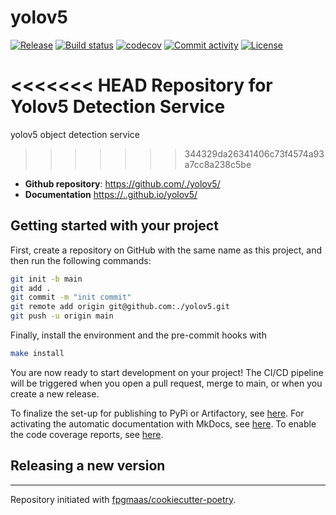 # yolov5

[![Release](https://img.shields.io/github/v/release/./yolov5)](https://img.shields.io/github/v/release/./yolov5)
[![Build status](https://img.shields.io/github/actions/workflow/status/./yolov5/main.yml?branch=main)](https://github.com/./yolov5/actions/workflows/main.yml?query=branch%3Amain)
[![codecov](https://codecov.io/gh/./yolov5/branch/main/graph/badge.svg)](https://codecov.io/gh/./yolov5)
[![Commit activity](https://img.shields.io/github/commit-activity/m/./yolov5)](https://img.shields.io/github/commit-activity/m/./yolov5)
[![License](https://img.shields.io/github/license/./yolov5)](https://img.shields.io/github/license/./yolov5)

<<<<<<< HEAD
Repository for Yolov5 Detection Service
=======
yolov5 object detection service
>>>>>>> 344329da26341406c73f4574a93a7cc8a238c5be

- **Github repository**: <https://github.com/./yolov5/>
- **Documentation** <https://..github.io/yolov5/>

## Getting started with your project

First, create a repository on GitHub with the same name as this project, and then run the following commands:

``` bash
git init -b main
git add .
git commit -m "init commit"
git remote add origin git@github.com:./yolov5.git
git push -u origin main
```

Finally, install the environment and the pre-commit hooks with 

```bash
make install
```

You are now ready to start development on your project! The CI/CD
pipeline will be triggered when you open a pull request, merge to main,
or when you create a new release.

To finalize the set-up for publishing to PyPi or Artifactory, see
[here](https://fpgmaas.github.io/cookiecutter-poetry/features/publishing/#set-up-for-pypi).
For activating the automatic documentation with MkDocs, see
[here](https://fpgmaas.github.io/cookiecutter-poetry/features/mkdocs/#enabling-the-documentation-on-github).
To enable the code coverage reports, see [here](https://fpgmaas.github.io/cookiecutter-poetry/features/codecov/).

## Releasing a new version



---

Repository initiated with [fpgmaas/cookiecutter-poetry](https://github.com/fpgmaas/cookiecutter-poetry).